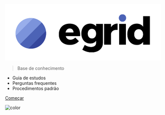 <!-- _coverpage.md -->

![logo](assets/img/logo_egrid_extend.png)

> Base de conhecimento

- Guia de estudos
- Perguntas frequentes
- Procedimentos padrão

[Começar](#Introdução)

<!-- background color -->

![color](#f0f0f0)
